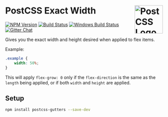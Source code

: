 # PostCSS Exact Width [<img src="https://postcss.github.io/postcss/logo.svg" alt="PostCSS Logo" width="90" height="90" align="right">][postcss]

[![NPM Version][npm-img]][npm-url]
[![Build Status][cli-img]][cli-url]
[![Windows Build Status][win-img]][win-url]
[![Gitter Chat][git-img]][git-url]

Gives you the exact width and height desired when applied to flex items.

Example:

```css
.example {
	width: 50%;
}
```

This will apply `flex-grow: 0` only if the `flex-direction` is the same as the `length` being applied, or if both `width` and `height` are applied. 

## Setup

```bash
npm install postcss-gutters --save-dev
```

[npm-url]: https://www.npmjs.com/package/postcss-exact-width
[npm-img]: https://img.shields.io/npm/v/postcss-exact-width.svg
[cli-url]: https://travis-ci.org/limitlessloop/postcss-exact-width
[cli-img]: https://img.shields.io/travis/limitlessloop/postcss-exact-width.svg
[win-url]: https://ci.appveyor.com/project/limitlessloop/postcss-exact-width
[win-img]: https://img.shields.io/appveyor/ci/limitlessloop/postcss-exact-width.svg
[git-url]: https://gitter.im/postcss/postcss
[git-img]: https://img.shields.io/badge/chat-gitter-blue.svg

[PostCSS Exact Width]: https://github.com/limitlessloop/postcss-exact-width
[Gulp PostCSS]: https://github.com/postcss/gulp-postcss
[Grunt PostCSS]: https://github.com/nDmitry/grunt-postcss
[PostCSS]: https://github.com/postcss/postcss
[PostCSS Loader]: https://github.com/postcss/postcss-loader
